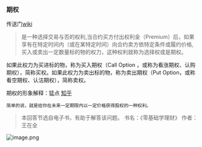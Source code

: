 ### 期权  
传送门[wiki](https://zh.wikipedia.org/wiki/%E6%9C%9F%E6%AC%8A)
>是一种选择交易与否的权利,当合约买方付出权利金（Premium）后，如果享有在特定时间内（或在某特定时间）向合约卖方依特定条件或履约价格,买入或卖出一定数量标的物的权力，这种权利就称为选择权或是期权。

如果此权力为买进标的物，称为买入期权（Call Option ，或称为看涨期权、认购期权），简称买权。如果此权力为卖出标的物，称为卖出期权（Put Option，或称看空期权、认沽期权），简称卖权。

期权的形象解释：猛点
[知乎](https://www.zhihu.com/question/19959819/answer/94049478)

```
简单的说，就是给你在未来一定期限内以一定价格获得股权的一种权利。

```
> 本回答节选自电子书，有助于解答该问题。
    书名：《零基础学理财》
    作者：王在全

![image.png](https://upload-images.jianshu.io/upload_images/5016475-8c0cfcbc47191de4.png?imageMogr2/auto-orient/strip%7CimageView2/2/w/1240)